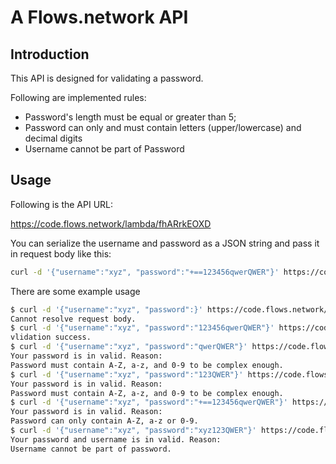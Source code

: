 # A Flows.network API

## Introduction

This API is designed for validating a password.

Following are implemented rules:

- Password's length must be equal or greater than 5;
- Password can only and must contain letters (upper/lowercase) and decimal digits
- Username cannot be part of Password

## Usage

Following is the API URL:

<https://code.flows.network/lambda/fhARrkEOXD>

You can serialize the username and password as a JSON string and pass it in request body like this:

```bash
curl -d '{"username":"xyz", "password":"+==123456qwerQWER"}' https://code.flows.network/lambda/fhARrkEOXD
```

There are some example usage

```bash
$ curl -d '{"username":"xyz", "password":}' https://code.flows.network/lambda/fhARrkEOXD
Cannot resolve request body.
$ curl -d '{"username":"xyz", "password":"123456qwerQWER"}' https://code.flows.network/lambda/fhARrkEOXD
vlidation success.
$ curl -d '{"username":"xyz", "password":"qwerQWER"}' https://code.flows.network/lambda/fhARrkEOXD
Your password is in valid. Reason: 
Password must contain A-Z, a-z, and 0-9 to be complex enough.
$ curl -d '{"username":"xyz", "password":"123QWER"}' https://code.flows.network/lambda/fhARrkEOXD
Your password is in valid. Reason: 
Password must contain A-Z, a-z, and 0-9 to be complex enough.
$ curl -d '{"username":"xyz", "password":"+==123456qwerQWER"}' https://code.flows.network/lambda/fhARrkEOXD
Your password is in valid. Reason: 
Password can only contain A-Z, a-z or 0-9.
$ curl -d '{"username":"xyz", "password":"xyz123QWER"}' https://code.flows.network/lambda/fhARrkEOXD
Your password and username is in valid. Reason: 
Username cannot be part of password.
```
